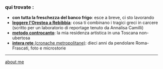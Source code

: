 
### qui trovate :
- **con tutta la freschezza del banco frigo**: esce a breve, ci sto lavorando  
- [**leggere l'Orestea a Rebibbia**](https://docs.google.com/document/d/1gUJ1HJ9AseuFecQ_CTNzu6HjrihQdxtAUjQ7g-ZI2vE/edit?usp=share_link): cosa ti combinano i tragici greci in carcere (scritto per un laboratorio di reportage tenuto da Annalisa Camilli)
- [**metodo controcanto**](https://cacioman.github.io/MetodoControcanto.html): la mia residenza artistica in una Toscana non-ubertosa  
- [**intera rete** (cronache metropolitane)](https://cacioman.github.io/interarete.html): dieci anni da pendolare Roma-Frascati, foto e microstorie  

---    
[about me](https://about.me/cacioman) 
